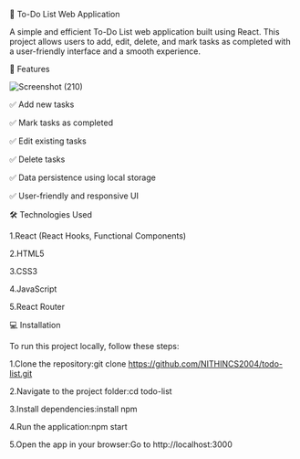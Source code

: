📌 To-Do List Web Application

A simple and efficient To-Do List web application built using React. This project allows users to add, edit, delete, and mark tasks as completed with a user-friendly interface and a smooth experience.

🚀 Features

![Screenshot (210)](https://github.com/user-attachments/assets/10ca9045-7fc0-4120-84aa-ee7eea932150)

✅ Add new tasks

✅ Mark tasks as completed

✅ Edit existing tasks

✅ Delete tasks

✅ Data persistence using local storage

✅ User-friendly and responsive UI

🛠️ Technologies Used

1.React (React Hooks, Functional Components)

2.HTML5

3.CSS3 

4.JavaScript

5.React Router

💻 Installation

To run this project locally, follow these steps:

1.Clone the repository:git clone https://github.com/NITHINCS2004/todo-list.git

2.Navigate to the project folder:cd todo-list

3.Install dependencies:install npm

4.Run the application:npm start

5.Open the app in your browser:Go to http://localhost:3000
